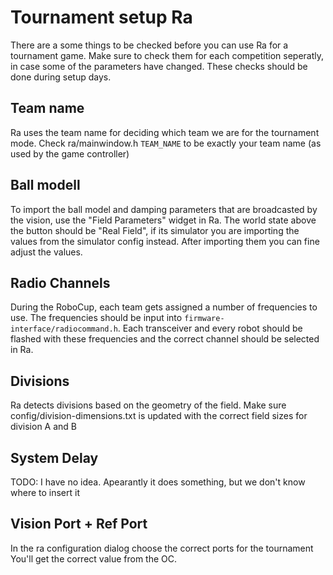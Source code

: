 # Tournament setup Ra
There are a some things to be checked before you can use Ra for a tournament game.
Make sure to check them for each competition seperatly, in case some of the parameters have changed.
These checks should be done during setup days.

## Team name
Ra uses the team name for deciding which team we are for the tournament mode.
Check ra/mainwindow.h `TEAM_NAME` to be exactly your team name (as used by the game controller)

## Ball modell
To import the ball model and damping parameters that are broadcasted by the vision, use the "Field Parameters" widget in Ra.
The world state above the button should be "Real Field", if its simulator you are importing the values from the simulator config instead.
After importing them you can fine adjust the values.

## Radio Channels
During the RoboCup, each team gets assigned a number of frequencies to use.
The frequencies should be input into `firmware-interface/radiocommand.h`.
Each transceiver and every robot should be flashed with these frequencies and the correct channel should be selected in Ra.

## Divisions
Ra detects divisions based on the geometry of the field.
Make sure config/division-dimensions.txt is updated with the correct field sizes for division A and B

## System Delay
TODO: I have no idea. Apearantly it does something, but we don't know where to insert it

## Vision Port + Ref Port
In the ra configuration dialog choose the correct ports for the tournament
You'll get the correct value from the OC.
